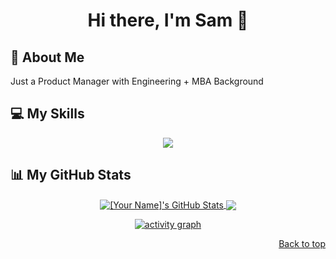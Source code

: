<!-- 
Hi! Thanks for checking out my README.
You can find the source code for this and many other cool things on my GitHub profile.
Feel free to use this as a template for your own README!
-->

<a name="top"></a>

<!--
Header
-->

<div align="center">
  <h1>Hi there, I'm Sam 👋</h1>
  
</div>

<!--
About Me
-->
## 📖 About Me

<p>
  Just a Product Manager with Engineering + MBA Background
</p>

<!--
Skills
-->
## 💻 My Skills

<p align="center">
  <a href="https://skillicons.dev">
    <img src="https://skillicons.dev/icons?i=js,ts,nextjs,nodejs,express,postgresql,c,python,go,vercel,supabase,mysql,aws,azure,gcp,nestjs,tailwind,vite,fastapi,git,github,vscode,vim,bash,postman,figma&perline=5" />
  </a>
</p>

<!--
GitHub Stats
-->
## 📊 My GitHub Stats

<p align="center">
  <a href="https://github.com/anuraghazra/github-readme-stats">
    <img align="center" src="https://github-readme-stats.vercel.app/api?username=samcodesign&show_icons=true&theme=radical&hide_border=true&include_all_commits=true" alt="[Your Name]'s GitHub Stats" />
  </a>
  <a href="https://github.com/anuraghazra/convoychat">
    <img align="center" src="https://github-readme-stats.vercel.app/api/top-langs/?username=samcodesign&layout=compact&theme=radical&hide_border=true" />
  </a>
</p>
<p align="center">
  <a href="https://github.com/ashutosh00710/github-readme-activity-graph">
    <img src="https://github-readme-activity-graph.vercel.app/graph?username=samcodesign&bg_color=1d1d1d&color=ffffff&line=0891b2&point=ffffff&area=true&hide_border=true" alt="activity graph" />
  </a>
</p>



<p align="right"><a href="#top">Back to top</a></p>
